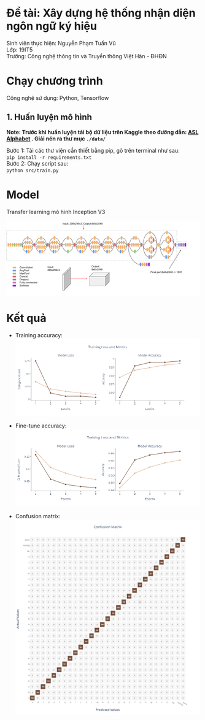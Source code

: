 
# Đề tài: Xây dựng hệ thống nhận diện ngôn ngữ ký hiệu
Sinh viên thực hiện: Nguyễn Phạm Tuấn Vũ  
Lớp: 19IT5   
Trường: Công nghệ thông tin và Truyển thông Việt Hàn  - ĐHĐN

# Chạy chương trình
Công nghệ sử dụng: Python, Tensorflow
## 1. Huấn luyện mô hình
**Note: Trước khi huấn luyện tải bộ dữ liệu trên Kaggle theo đường dẫn:    [ASL Alphabet](https://www.kaggle.com/datasets/grassknoted/asl-alphabet?datasetId=23079&sortBy=voteCount) 
. Giải nén ra thư mục `./data/`**

Bước 1: Tải các thư viện cần thiết bằng pip, gõ trên terminal như sau:    
`pip install -r requirements.txt`   
Bước 2: Chạy script sau:   
`python src/train.py`

# Model
Transfer learning mô hình Inception V3

![Alt text](results/model.png) 

# Kết quả
- Training accuracy:
![Alt text](results/training%20accuracy.png)

- Fine-tune accuracy:
![Alt text](results/fine-tune%20accuracy.png)

- Confusion matrix:
![Alt text](results/confusion%20matric.png)
